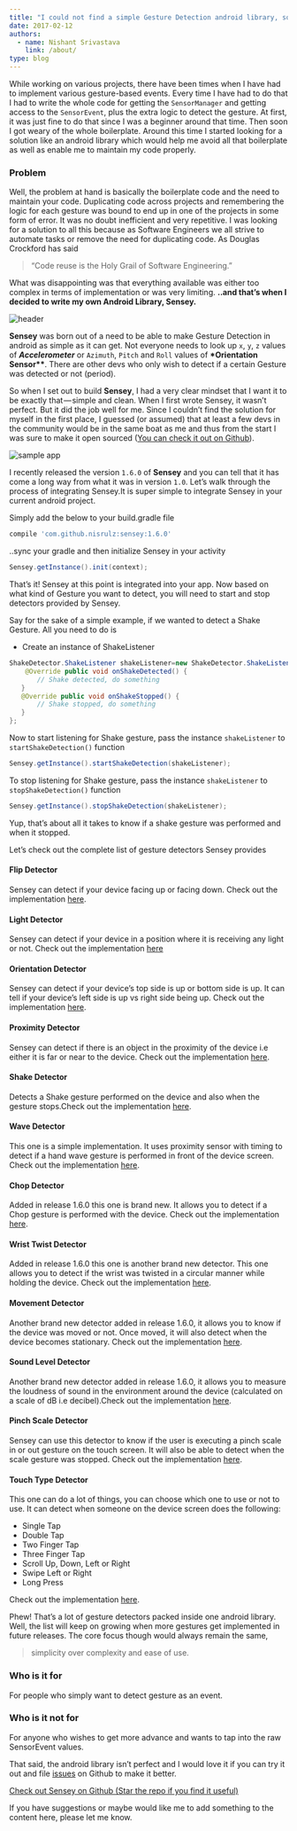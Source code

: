 ```yaml
---
title: "I could not find a simple Gesture Detection android library, so I built one"
date: 2017-02-12
authors:
  - name: Nishant Srivastava
    link: /about/
type: blog
---
```


While working on various projects, there have been times when I have had to implement various gesture-based events. Every time I have had to do that I had to write the whole code for getting the `SensorManager` and getting access to the `SensorEvent`, plus the extra logic to detect the gesture. At first, it was just fine to do that since I was a beginner around that time. Then soon I got weary of the whole boilerplate. Around this time I started looking for a solution like an android library which would help me avoid all that boilerplate as well as enable me to maintain my code properly.

### Problem

Well, the problem at hand is basically the boilerplate code and the need to maintain your code. Duplicating code across projects and remembering the logic for each gesture was bound to end up in one of the projects in some form of error. It was no doubt inefficient and very repetitive. I was looking for a solution to all this because as Software Engineers we all strive to automate tasks or remove the need for duplicating code. As Douglas Crockford has said

> “Code reuse is the Holy Grail of Software Engineering.”

What was disappointing was that everything available was either too complex in terms of implementation or was very limiting.
**..and that’s when I decided to write my own Android Library, Sensey.**

![header](img/i-could-not-find-a-simple-gesture-detection-android-library-so-i-built-one/header.png)

**Sensey** was born out of a need to be able to make Gesture Detection in android as simple as it can get. Not everyone needs to look up `x`, `y`, `z` values of **_Accelerometer_** or `Azimuth`, `Pitch` and `Roll` values of **\*Orientation Sensor\*\***. There are other devs who only wish to detect if a certain Gesture was detected or not (period).

So when I set out to build **Sensey**, I had a very clear mindset that I want it to be exactly that — simple and clean.
When I first wrote Sensey, it wasn’t perfect. But it did the job well for me. Since I couldn’t find the solution for myself in the first place, I guessed (or assumed) that at least a few devs in the community would be in the same boat as me and thus from the start I was sure to make it open sourced ([You can check it out on Github](https://github.com/nisrulz/sensey)).

![sample app](img/i-could-not-find-a-simple-gesture-detection-android-library-so-i-built-one/sampleapp.png)

I recently released the version `1.6.0` of **Sensey** and you can tell that it has come a long way from what it was in version `1.0`. Let’s walk through the process of integrating Sensey.It is super simple to integrate Sensey in your current android project.

Simply add the below to your build.gradle file

```groovy
compile 'com.github.nisrulz:sensey:1.6.0'
```

..sync your gradle and then initialize Sensey in your activity

```java
Sensey.getInstance().init(context);
```

That’s it! Sensey at this point is integrated into your app. Now based on what kind of Gesture you want to detect, you will need to start and stop detectors provided by Sensey.

Say for the sake of a simple example, if we wanted to detect a Shake Gesture. All you need to do is

- Create an instance of ShakeListener

```java
ShakeDetector.ShakeListener shakeListener=new ShakeDetector.ShakeListener() {
    @Override public void onShakeDetected() {
       // Shake detected, do something
   }
   @Override public void onShakeStopped() {
       // Shake stopped, do something
   }
};
```

Now to start listening for Shake gesture, pass the instance `shakeListener` to `startShakeDetection()` function

```java
Sensey.getInstance().startShakeDetection(shakeListener);
```

To stop listening for Shake gesture, pass the instance `shakeListener` to `stopShakeDetection()` function

```java
Sensey.getInstance().stopShakeDetection(shakeListener);
```

Yup, that’s about all it takes to know if a shake gesture was performed and when it stopped.

Let’s check out the complete list of gesture detectors Sensey provides

#### Flip Detector

Sensey can detect if your device facing up or facing down. Check out the implementation [here](https://github.com/nisrulz/sensey/wiki/Usage#flip).

#### Light Detector

Sensey can detect if your device in a position where it is receiving any light or not. Check out the implementation [here](https://github.com/nisrulz/sensey/wiki/Usage#light)

#### Orientation Detector

Sensey can detect if your device’s top side is up or bottom side is up. It can tell if your device’s left side is up vs right side being up. Check out the implementation [here](https://github.com/nisrulz/sensey/wiki/Usage#orientation).

#### Proximity Detector

Sensey can detect if there is an object in the proximity of the device i.e either it is far or near to the device. Check out the implementation [here](https://github.com/nisrulz/sensey/wiki/Usage#proximity).

#### Shake Detector

Detects a Shake gesture performed on the device and also when the gesture stops.Check out the implementation [here](https://github.com/nisrulz/sensey/wiki/Usage#shake).

#### Wave Detector

This one is a simple implementation. It uses proximity sensor with timing to detect if a hand wave gesture is performed in front of the device screen. Check out the implementation [here](https://github.com/nisrulz/sensey/wiki/Usage#wave).

#### Chop Detector

Added in release 1.6.0 this one is brand new. It allows you to detect if a Chop gesture is performed with the device. Check out the implementation [here](https://github.com/nisrulz/sensey/wiki/Usage#chop).

#### Wrist Twist Detector

Added in release 1.6.0 this one is another brand new detector. This one allows you to detect if the wrist was twisted in a circular manner while holding the device. Check out the implementation [here](https://github.com/nisrulz/sensey/wiki/Usage#wristtwist).

#### Movement Detector

Another brand new detector added in release 1.6.0, it allows you to know if the device was moved or not. Once moved, it will also detect when the device becomes stationary. Check out the implementation [here](https://github.com/nisrulz/sensey/wiki/Usage#movement).

#### Sound Level Detector

Another brand new detector added in release 1.6.0, it allows you to measure the loudness of sound in the environment around the device (calculated on a scale of dB i.e decibel).Check out the implementation [here](https://github.com/nisrulz/sensey/wiki/Usage#soundlevel).

#### Pinch Scale Detector

Sensey can use this detector to know if the user is executing a pinch scale in or out gesture on the touch screen. It will also be able to detect when the scale gesture was stopped. Check out the implementation [here](https://github.com/nisrulz/sensey/wiki/Usage#pinchscale).

#### Touch Type Detector

This one can do a lot of things, you can choose which one to use or not to use. It can detect when someone on the device screen does the following:

- Single Tap
- Double Tap
- Two Finger Tap
- Three Finger Tap
- Scroll Up, Down, Left or Right
- Swipe Left or Right
- Long Press

Check out the implementation [here](https://github.com/nisrulz/sensey/wiki/Usage#touchtype).

Phew! That’s a lot of gesture detectors packed inside one android library. Well, the list will keep on growing when more gestures get implemented in future releases. The core focus though would always remain the same,

> simplicity over complexity and ease of use.

### Who is it for

For people who simply want to detect gesture as an event.

### Who is it not for

For anyone who wishes to get more advance and wants to tap into the raw SensorEvent values.

That said, the android library isn’t perfect and I would love it if you can try it out and file [issues](https://github.com/nisrulz/sensey/issues) on Github to make it better.

[Check out Sensey on Github (Star the repo if you find it useful)](https://github.com/nisrulz/sensey)

If you have suggestions or maybe would like me to add something to the content here, please let me know.
